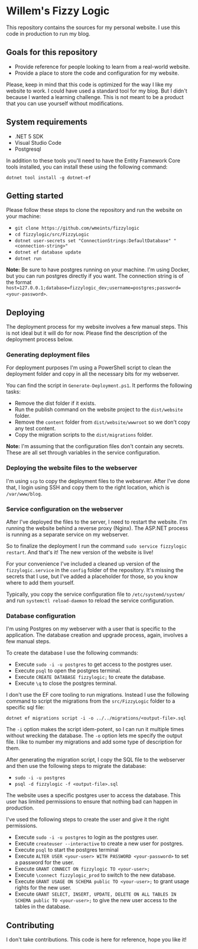 # Willem's Fizzy Logic

This repository contains the sources for my personal website. I use this code
in production to run my blog. 

## Goals for this repository

* Provide reference for people looking to learn from a real-world website.
* Provide a place to store the code and configuration for my website.

Please, keep in mind that this code is optimized for the way I like my website
to work. I could have used a standard tool for my blog. But I didn't because I
wanted a learning challenge. This is not meant to be a product that you can 
use yourself without modifications.

## System requirements

* .NET 5 SDK
* Visual Studio Code
* Postgresql

In addition to these tools you'll need to have the Entity Framework Core tools
installed, you can install these using the following command:

```
dotnet tool install -g dotnet-ef
```

## Getting started

Please follow these steps to clone the repository and run the website on your 
machine:

* `git clone https://github.com/wmeints/fizzylogic`
* `cd fizzylogic/src/FizzyLogic`
* `dotnet user-secrets set "ConnectionStrings:DefaultDatabase" "<connection-string>"`
* `dotnet ef database update`
* `dotnet run`

**Note:** Be sure to have postgres running on your machine. I'm using Docker, but
you can run postgres directly if you want.  The connection string is of the format
`host=127.0.0.1;database=fizzylogic_dev;username=postgres;password=<your-password>`.

## Deploying

The deployment process for my website involves a few manual steps. This is not ideal
but it will do for now. Please find the description of the deployment process below.

### Generating deployment files
For deployment purposes I'm using a PowerShell script to clean the deployment
folder and copy in all the necessary bits for my webserver.

You can find the script in `Generate-Deployment.ps1`. It performs the following
tasks:

* Remove the dist folder if it exists.
* Run the publish command on the website project to the `dist/website` folder.
* Remove the `content` folder from `dist/website/wwwroot` so we don't copy any test content.
* Copy the migration scripts to the `dist/migrations` folder.

**Note:** I'm assuming that the configuration files don't contain any secrets.
These are all set through variables in the service configuration.

### Deploying the website files to the webserver

I'm using `scp` to copy the deployment files to the webserver. After I've done
that, I login using SSH and copy them to the right location, which 
is `/var/www/blog`. 

### Service configuration on the webserver

After I've deployed the files to the server, I need to restart the website.
I'm running the website behind a reverse proxy (Nginx). The ASP.NET process
is running as a separate service on my webserver.

So to finalize the deployment I run the command `sudo service fizzylogic restart`.
And that's it! The new version of the website is live!

For your convenience I've included a cleaned up version of the `fizzylogic.service`
in the `config` folder of the repository. It's missing the secrets that I use,
but I've added a placeholder for those, so you know where to add them yourself.

Typically, you copy the service configuration file to `/etc/systemd/system/`
and run `systemctl reload-daemon` to reload the service configuration.

### Database configuration

I'm using Postgres on my webserver with a user that is specific to the application.
The database creation and upgrade process, again, involves a few manual steps.

To create the database I use the following commands:

* Execute `sudo -i -u postgres` to get access to the postgres user.
* Execute `psql` to open the postgres terminal.
* Execute `CREATE DATABASE fizzylogic;` to create the database.
* Execute `\q` to close the postgres terminal.

I don't use the EF core tooling to run migrations. Instead I use the following command
to script the migrations from the `src/FizzyLogic` folder to a specific sql file:

```
dotnet ef migrations script -i -o ../../migrations/<output-file>.sql
```

The `-i` option makes the script idem-potent, so I can run it multiple times 
without wrecking the database. The `-o` option lets me specify the output file.
I like to number my migrations and add some type of description for them.

After generating the migration script, I copy the SQL file to the webserver and 
then use the following steps to migrate the database:

* `sudo -i -u postgres`
* `psql -d fizzylogic -f <output-file>.sql`

The website uses a specific postgres user to access the database. This user 
has limited permissions to ensure that nothing bad can happen in production.

I've used the following steps to create the user and give it the right permissions.

* Execute `sudo -i -u postgres` to login as the postgres user.
* Execute `createuser --interactive` to create a new user for postgres.
* Execute `psql` to start the postgres terminal
* Execute `ALTER USER <your-user> WITH PASSWORD <your-password>` to set a password for the user.
* Execute `GRANT CONNECT ON fizzylogic TO <your-user>;`
* Execute `\connect fizzylogic_prod` to switch to the new database.
* Execute `GRANT USAGE ON SCHEMA public TO <your-user>;` to grant usage rights for the new user.
* Execute `GRANT SELECT, INSERT, UPDATE, DELETE ON ALL TABLES IN SCHEMA public TO <your-user>;` to give the new user access to the tables in the database.

## Contributing

I don't take contributions. This code is here for reference, hope you like it!
